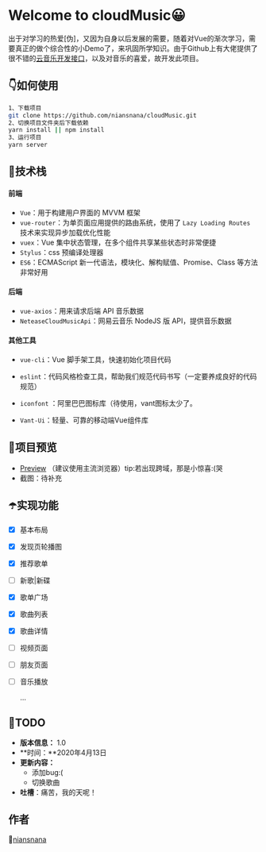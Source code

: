 # Welcome to cloudMusic😀

出于对学习的热爱[伪]，又因为自身以后发展的需要，随着对Vue的渐次学习，需要真正的做个综合性的小Demo了，来巩固所学知识。由于Github上有大佬提供了很不错的[云音乐开发接口](https://github.com/Binaryify/NeteaseCloudMusicApi)，以及对音乐的喜爱，故开发此项目。

## 👇如何使用

```sh
1、下载项目
git clone https://github.com/niansnana/cloudMusic.git
2、切换项目文件夹后下载依赖
yarn install || npm install
3、运行项目
yarn server
```

## 👀技术栈

#### 前端

- `Vue`：用于构建用户界面的 MVVM 框架
- `vue-router`：为单页面应用提供的路由系统，使用了 `Lazy Loading Routes` 技术来实现异步加载优化性能
- `vuex`：Vue 集中状态管理，在多个组件共享某些状态时非常便捷
- `Stylus`：css 预编译处理器
- `ES6`：ECMAScript 新一代语法，模块化、解构赋值、Promise、Class 等方法非常好用

#### 后端

- `vue-axios`：用来请求后端 API 音乐数据
- `NeteaseCloudMusicApi`：网易云音乐 NodeJS 版 API，提供音乐数据

#### 其他工具

- `vue-cli`：Vue 脚手架工具，快速初始化项目代码
- `eslint`：代码风格检查工具，帮助我们规范代码书写（一定要养成良好的代码规范）
- `iconfont` ：阿里巴巴图标库（待使用，vant图标太少了。

- `Vant-Ui`：轻量、可靠的移动端Vue组件库

## 👤项目预览

- [Preview](http://47.102.197.151:8001) （建议使用主流浏览器）tip:若出现跨域，那是小惊喜:(哭
- 截图：待补充

## ☂️实现功能

- [x] 基本布局

- [x] 发现页轮播图

- [x] 推荐歌单

- [ ] 新歌|新碟

- [x] 歌单广场

- [x] 歌曲列表

- [x] 歌曲详情

- [ ] 视频页面

- [ ] 朋友页面

- [ ] 音乐播放

  ...

## 🌸TODO

- **版本信息：** 1.0
- **时间：**2020年4月13日
- **更新内容：**
  - 添加bug:(
  - 切换歌曲
- **吐槽**：痛苦，我的天呢！

## 作者

🐤[niansnana](https://niansnana.github.io/vuepress/about/)
